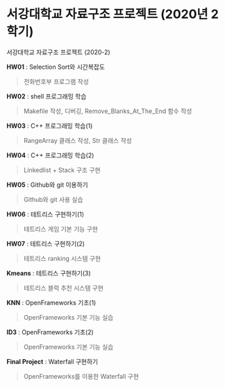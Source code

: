 # 서강대학교 자료구조 프로젝트 (2020년 2학기)
서강대학교 자료구조 프로젝트 (2020-2)

**HW01** : Selection Sort와 시간복잡도
> 전화번호부 프로그램 작성

**HW02** : shell 프로그래밍 학습
> Makefile 작성, 디버깅, Remove_Blanks_At_The_End 함수 작성

**HW03** : C++ 프로그래밍 학습(1)
> RangeArray 클래스 작성, Str 클래스 작성

**HW04** : C++ 프로그래밍 학습(2)
> Linkedlist + Stack 구조 구현

**HW05** : Github와 git 이용하기
> Github와 git 사용 실습

**HW06** : 테트리스 구현하기(1)
> 테트리스 게임 기본 기능 구현

**HW07** : 테트리스 구현하기(2)
> 테트리스 ranking 시스템 구현

**Kmeans** : 테트리스 구현하기(3)
> 테트리스 블럭 추천 시스템 구현

**KNN** : OpenFrameworks 기초(1)
> OpenFrameworks 기본 기능 실습

**ID3** : OpenFrameworks 기초(2)
> OpenFrameworks 기본 기능 실습

**Final Project** : Waterfall 구현하기
> OpenFrameworks를 이용한 Waterfall 구현
